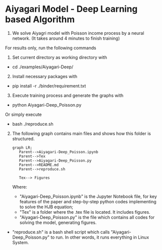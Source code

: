 # Aiyagari Model - Deep Learning based Algorithm

1. We solve Aiyagri model with Poisson income process by a neural network.  (It takes around 4 minutes to finish training)

For results only, run the following commands
1. Set current directory as working directory with 
* cd ./examples/Aiyagari-Deep/
2. Install necessary packages with 
* pip install -r ./binder/requirement.txt
3. Execute training process and generate the graphs with 
* python Aiyagari-Deep_Poisson.py


Or simply execute 

* bash ./reproduce.sh


2. The following graph contains main files and shows how this folder is structured.

   ```mermaid
   graph LR;
      Parent-->Aiyagari-Deep_Poisson.ipynb
      Parent-->Tex
      Parent-->Aiyagari-Deep_Poisson.py
      Parent-->README.md
      Parent-->reproduce.sh
     
      Tex--> Figures
   
   ```

   Where:
   
   * "Aiyagari-Deep_Poisson.ipynb" is the Jupyter Notebook file, for key features of the paper and step-by-step python codes implementing to solve the HJB equation;
   * "Tex" is a folder where the .tex file is located. It includes figures.
    * "Aiyagari-Deep_Poisson.py"  is the file which contains all codes for solving the model, generating figures.
* "reproduce.sh" is a bash shell script which calls "Aiyagari-Deep_Poisson.py" to run. In other words, it runs everything in Linux System. 
   
   
